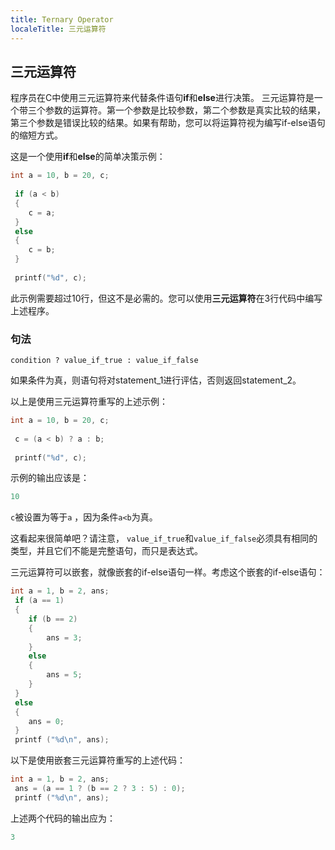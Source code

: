 ```yaml
---
title: Ternary Operator
localeTitle: 三元运算符
---
```

## 三元运算符

程序员在C中使用三元运算符来代替条件语句**if**和**else**进行决策。 三元运算符是一个带三个参数的运算符。第一个参数是比较参数，第二个参数是真实比较的结果，第三个参数是错误比较的结果。如果有帮助，您可以将运算符视为编写if-else语句的缩短方式。

这是一个使用**if**和**else**的简单决策示例：

```c
int a = 10, b = 20, c; 
 
 if (a < b) 
 { 
    c = a; 
 } 
 else 
 { 
    c = b; 
 } 
 
 printf("%d", c); 
```

此示例需要超过10行，但这不是必需的。您可以使用**三元运算符**在3行代码中编写上述程序。

### 句法

`condition ? value_if_true : value_if_false`

如果条件为真，则语句将对statement\_1进行评估，否则返回statement\_2。

以上是使用三元运算符重写的上述示例：

```c
int a = 10, b = 20, c; 
 
 c = (a < b) ? a : b; 
 
 printf("%d", c); 
```

示例的输出应该是：

```c
10 
```

`c`被设置为等于`a` ，因为条件`a<b`为真。

这看起来很简单吧？请注意， `value_if_true`和`value_if_false`必须具有相同的类型，并且它们不能是完整语句，而只是表达式。

三元运算符可以嵌套，就像嵌套的if-else语句一样。考虑这个嵌套的if-else语句：

```c
int a = 1, b = 2, ans; 
 if (a == 1) 
 { 
    if (b == 2) 
    { 
        ans = 3; 
    } 
    else 
    { 
        ans = 5; 
    } 
 } 
 else 
 { 
    ans = 0; 
 } 
 printf ("%d\n", ans); 
```

以下是使用嵌套三元运算符重写的上述代码：

```c
int a = 1, b = 2, ans; 
 ans = (a == 1 ? (b == 2 ? 3 : 5) : 0); 
 printf ("%d\n", ans); 
```

上述两个代码的输出应为：

```c
3 

```
